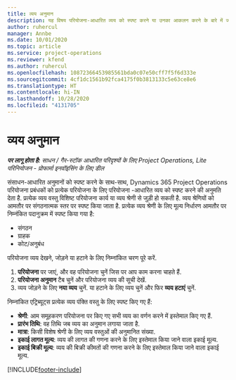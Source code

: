 ```yaml
---
title: व्यय अनुमान
description: यह विषय परियोजना-आधारित व्यय को स्पष्ट करने या उनका आकलन करने के बारे में जानकारी देता है.
author: ruhercul
manager: Annbe
ms.date: 10/01/2020
ms.topic: article
ms.service: project-operations
ms.reviewer: kfend
ms.author: ruhercul
ms.openlocfilehash: 10872366453985561bda0c07e50cff7f5f6d333e
ms.sourcegitcommit: 4cf1dc1561b92fca4175f0b3813133c5e63ce8e6
ms.translationtype: HT
ms.contentlocale: hi-IN
ms.lasthandoff: 10/28/2020
ms.locfileid: "4131705"
---
```

# <a name="expense-estimates"></a>व्यय अनुमान
_**पर लागू होता है:** साधन / गैर-स्टॉक आधारित परिदृश्यों के लिए Project Operations, Lite परिनियोजन - प्रोफार्मा इनवॉइसिंग के लिए डील_

संसाधन-आधारित अनुमानों को स्पष्ट करने के साथ-साथ, Dynamics 365 Project Operations परियोजना प्रबंधकों को प्रत्येक परियोजना के लिए परियोजना -आधारित व्यय को स्पष्ट करने की अनुमति देता है. प्रत्येक व्यय वस्तु विशिष्ट परियोजना कार्य या व्यय श्रेणी से जुड़ी हो सकती है. व्यय श्रेणियों को आमतौर पर संगठनात्मक स्तर पर स्पष्ट किया जाता है. प्रत्येक व्यय श्रेणी के लिए मूल्य निर्धारण आमतौर पर निम्नंकित पदानुक्रम में स्पष्ट किया गया है:

- संगठन
- ग्राहक
- कोट/अनुबंध

परियोजना व्यय देखने, जोड़ने या हटाने के लिए निम्नांकित चरण पूरे करें.

1. **परियोजना** पर जाएं, और वह परियोजना चुनें जिस पर आप काम करना चाहते हैं.
2. **परियोजना अनुमान** टैब चुनें और परियोजना व्यय की सूची देखें.
3. व्यय जोड़ने के लिए **नया व्यय** चुनें. या हटाने के लिए व्यय चुनें और फिर **व्यय हटाएं** चुनें.

निम्नांकित एट्रिब्यूट्स प्रत्येक व्यय पंक्ति वस्तु के लिए स्पष्ट किए गए हैं:

- **श्रेणी**: आम समूहकरण परियोजना पर किए गए सभी व्यय का वर्णन करने में इस्तेमाल किए गए हैं.
- **प्रारंभ तिथि**: वह तिथि जब व्यय का अनुमान लगाया जाता है.
- **मात्रा**: किसी विशेष श्रेणी के लिए व्यय वस्तुओं की अनुमानित संख्या.
- **इकाई लागत मूल्य**: व्यय की लागत की गणना करने के लिए इस्तेमाल किया जाने वाला इकाई मूल्य.
- **इकाई बिक्री मूल्य**: व्यय की बिक्री कीमतों की गणना करने के लिए इस्तेमाल किया जाने वाला इकाई मूल्य.



[!INCLUDE[footer-include](../includes/footer-banner.md)]